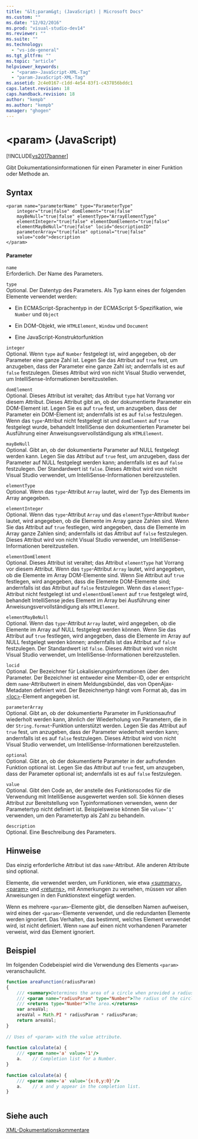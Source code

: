 ```yaml
---
title: "&lt;param&gt; (JavaScript) | Microsoft Docs"
ms.custom: ""
ms.date: "12/02/2016"
ms.prod: "visual-studio-dev14"
ms.reviewer: ""
ms.suite: ""
ms.technology: 
  - "vs-ide-general"
ms.tgt_pltfrm: ""
ms.topic: "article"
helpviewer_keywords: 
  - "<param>-JavaScript-XML-Tag"
  - "param-JavaScript-XML-Tag"
ms.assetid: 2c4e0167-c1dd-4e54-83f1-c437856bddc1
caps.latest.revision: 18
caps.handback.revision: 18
author: "kempb"
ms.author: "kempb"
manager: "ghogen"
---
```

# &lt;param&gt; (JavaScript)
[!INCLUDE[vs2017banner](../code-quality/includes/vs2017banner.md)]

Gibt Dokumentationsinformationen für einen Parameter in einer Funktion oder Methode an.  
  
## Syntax  
  
```  
<param name="parameterName" type="ParameterType"  
    integer="true|false" domElement="true|false"  
    mayBeNull="true|false" elementType="ArrayElementType"  
    elementInteger="true|false" elementDomElement="true|false"  
    elementMayBeNull="true|false" locid="descriptionID"  
    parameterArray="true|false" optional="true|false"  
    value="code">description  
</param>  
```  
  
#### Parameter  
 `name`  
 Erforderlich.  Der Name des Parameters.  
  
 `type`  
 Optional.  Der Datentyp des Parameters.  Als Typ kann eines der folgenden Elemente verwendet werden:  
  
-   Ein ECMAScript\-Sprachentyp in der ECMAScript 5\-Spezifikation, wie `Number` und `Object`  
  
-   Ein DOM\-Objekt, wie `HTMLElement`, `Window` und `Document`  
  
-   Eine JavaScript\-Konstruktorfunktion  
  
 `integer`  
 Optional.  Wenn `type` auf `Number` festgelegt ist, wird angegeben, ob der Parameter eine ganze Zahl ist.  Legen Sie das Attribut auf `true` fest, um anzugeben, dass der Parameter eine ganze Zahl ist; andernfalls ist es auf `false` festzulegen.  Dieses Attribut wird von nicht Visual Studio verwendet, um IntelliSense\-Informationen bereitzustellen.  
  
 `domElement`  
 Optional.  Dieses Attribut ist veraltet; das Attribut `type` hat Vorrang vor diesem Attribut.  Dieses Attribut gibt an, ob der dokumentierte Parameter ein DOM\-Element ist.  Legen Sie es auf `true` fest, um anzugeben, dass der Parameter ein DOM\-Element ist; andernfalls ist es auf `false` festzulegen.  Wenn das `type`\-Attribut nicht festgelegt ist und `domElement` auf `true` festgelegt wurde, behandelt IntelliSense den dokumentierten Parameter bei Ausführung einer Anweisungsvervollständigung als `HTMLElement`.  
  
 `mayBeNull`  
 Optional.  Gibt an, ob der dokumentierte Parameter auf NULL festgelegt werden kann.  Legen Sie das Attribut auf `true` fest, um anzugeben, dass der Parameter auf NULL festgelegt werden kann; andernfalls ist es auf `false` festzulegen.  Der Standardwert ist `false`.  Dieses Attribut wird von nicht Visual Studio verwendet, um IntelliSense\-Informationen bereitzustellen.  
  
 `elementType`  
 Optional.  Wenn das `type`\-Attribut `Array` lautet, wird der Typ des Elements im Array angegeben.  
  
 `elementInteger`  
 Optional.  Wenn das `type`\-Attribut `Array` und das `elementType`\-Attribut `Number` lautet, wird angegeben, ob die Elemente im Array ganze Zahlen sind.  Wenn Sie das Attribut auf `true` festlegen, wird angegeben, dass die Elemente im Array ganze Zahlen sind; andernfalls ist das Attribut auf `false` festzulegen.  Dieses Attribut wird von nicht Visual Studio verwendet, um IntelliSense\-Informationen bereitzustellen.  
  
 `elementDomElement`  
 Optional.  Dieses Attribut ist veraltet; das Attribut `elementType` hat Vorrang vor diesem Attribut.  Wenn das `type`\-Attribut `Array` lautet, wird angegeben, ob die Elemente im Array DOM\-Elemente sind.  Wenn Sie Attribut auf `true` festlegen, wird angegeben, dass die Elemente DOM\-Elemente sind; andernfalls ist das Attribut auf `false` festzulegen.  Wenn das `elementType`\-Attribut nicht festgelegt ist und `elementDomElement` auf `true` festgelegt wird, behandelt IntelliSense jedes Element im Array bei Ausführung einer Anweisungsvervollständigung als `HTMLElement`.  
  
 `elementMayBeNull`  
 Optional.  Wenn das `type`\-Attribut `Array` lautet, wird angegeben, ob die Elemente im Array auf NULL festgelegt werden können.  Wenn Sie das Attribut auf `true` festlegen, wird angegeben, dass die Elemente im Array auf NULL festgelegt werden können; andernfalls ist das Attribut auf `false` festzulegen.  Der Standardwert ist `false`.  Dieses Attribut wird von nicht Visual Studio verwendet, um IntelliSense\-Informationen bereitzustellen.  
  
 `locid`  
 Optional.  Der Bezeichner für Lokalisierungsinformationen über den Parameter.  Der Bezeichner ist entweder eine Member\-ID, oder er entspricht dem `name`\-Attributwert in einem Meldungsbündel, das von OpenAjax\-Metadaten definiert wird.  Der Bezeichnertyp hängt vom Format ab, das im [\<loc\>](../ide/loc-javascript.md)\-Element angegeben ist.  
  
 `parameterArray`  
 Optional.  Gibt an, ob der dokumentierte Parameter im Funktionsaufruf wiederholt werden kann, ähnlich der Wiederholung von Parametern, die in der `String.format`\-Funktion unterstützt werden.  Legen Sie das Attribut auf `true` fest, um anzugeben, dass der Parameter wiederholt werden kann; andernfalls ist es auf `false` festzulegen.  Dieses Attribut wird von nicht Visual Studio verwendet, um IntelliSense\-Informationen bereitzustellen.  
  
 `optional`  
 Optional.  Gibt an, ob der dokumentierte Parameter in der aufrufenden Funktion optional ist.  Legen Sie das Attribut auf `true` fest, um anzugeben, dass der Parameter optional ist; andernfalls ist es auf `false` festzulegen.  
  
 `value`  
 Optional.  Gibt den Code an, der anstelle des Funktionscodes für die Verwendung mit IntelliSense ausgewertet werden soll.  Sie können dieses Attribut zur Bereitstellung von Typinformationen verwenden, wenn der Parametertyp nicht definiert ist.  Beispielsweise können Sie `value=’1’` verwenden, um den Parametertyp als Zahl zu behandeln.  
  
 `description`  
 Optional.  Eine Beschreibung des Parameters.  
  
## Hinweise  
 Das einzig erforderliche Attribut ist das `name`\-Attribut.  Alle anderen Attribute sind optional.  
  
 Elemente, die verwendet werden, um Funktionen, wie etwa [\<summary\>](../ide/summary-javascript.md), [\<param\>](../ide/param-javascript.md) und [\<returns\>](../ide/returns-javascript.md), mit Anmerkungen zu versehen, müssen vor allen Anweisungen in den Funktionstext eingefügt werden.  
  
 Wenn es mehrere `<param>`\-Elemente gibt, die denselben Namen aufweisen, wird eines der `<param>`\-Elemente verwendet, und die redundanten Elemente werden ignoriert.  Das Verhalten, das bestimmt, welches Element verwendet wird, ist nicht definiert.  Wenn `name` auf einen nicht vorhandenen Parameter verweist, wird das Element ignoriert.  
  
## Beispiel  
 Im folgenden Codebeispiel wird die Verwendung des Elements `<param>` veranschaulicht.  
  
```javascript  
function areaFunction(radiusParam)  
{  
    /// <summary>Determines the area of a circle when provided a radius parameter.</summary>  
    /// <param name="radiusParam" type="Number">The radius of the circle.</param>  
    /// <returns type="Number">The area.</returns>  
    var areaVal;  
    areaVal = Math.PI * radiusParam * radiusParam;  
    return areaVal;  
}  
  
// Uses of <param> with the value attribute.  
  
function calculate(a) {  
    /// <param name='a' value='1'/>  
    a.    // Completion list for a Number.  
}  
  
function calculate(a) {  
    /// <param name='a' value='{x:0,y:0}'/>  
    a.    // x and y appear in the completion list.  
}  
  
```  
  
## Siehe auch  
 [XML\-Dokumentationskommentare](../ide/xml-documentation-comments-javascript.md)